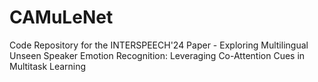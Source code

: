 # CAMuLeNet
Code Repository for the INTERSPEECH'24 Paper - Exploring Multilingual Unseen Speaker Emotion Recognition: Leveraging Co-Attention Cues in Multitask Learning
